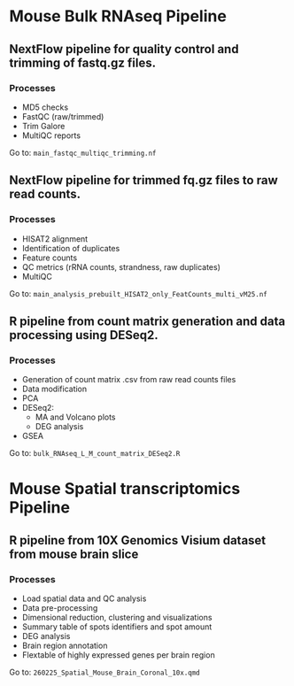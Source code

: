 # Mouse Bulk RNAseq Pipeline

## NextFlow pipeline for quality control and trimming of fastq.gz files.

### Processes
- MD5 checks
- FastQC (raw/trimmed)
- Trim Galore
- MultiQC reports

Go to: `main_fastqc_multiqc_trimming.nf`


## NextFlow pipeline for trimmed fq.gz files to raw read counts.

### Processes
- HISAT2 alignment
- Identification of duplicates  
- Feature counts
- QC metrics (rRNA counts, strandness, raw duplicates)
- MultiQC

Go to: `main_analysis_prebuilt_HISAT2_only_FeatCounts_multi_vM25.nf`


## R pipeline from count matrix generation and data processing using DESeq2.

### Processes
- Generation of count matrix .csv from raw read counts files
- Data modification
- PCA
- DESeq2:
	- MA and Volcano plots
	- DEG analysis
- GSEA

Go to: `bulk_RNAseq_L_M_count_matrix_DESeq2.R`


# Mouse Spatial transcriptomics Pipeline

## R pipeline from 10X Genomics Visium dataset from mouse brain slice

### Processes
- Load spatial data and QC analysis
- Data pre-processing
- Dimensional reduction, clustering and visualizations
- Summary table of spots identifiers and spot amount
- DEG analysis
- Brain region annotation
- Flextable of highly expressed genes per brain region

Go to: `260225_Spatial_Mouse_Brain_Coronal_10x.qmd`


